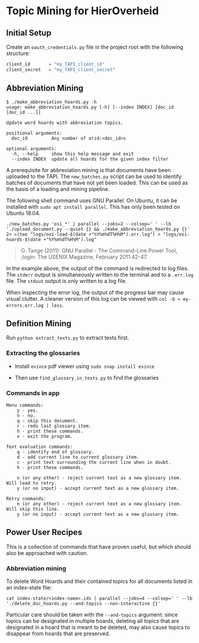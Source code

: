 # Topic Mining for HierOverheid

## Initial Setup
Create an `oauth_credentials.py` file in the project root with the following structure:

```python
client_id       = "my_TAPI_client_id"
client_secret   = "my_TAPI_client_secret"
```

## Abbreviation Mining

```shell script
$ ./make_abbreviation_hoards.py -h
usage: make_abbreviation_hoards.py [-h] [--index INDEX] [doc_id [doc_id ...]]

Update word hoards with abbreviation topics.

positional arguments:
  doc_id         Any number of orid:<doc_id>s

optional arguments:
  -h, --help     show this help message and exit
  --index INDEX  update all hoards for the given index filter
```

A prerequisite for abbreviation mining is that documents have been uploaded to the TAPI.
The `new_batches.py` script can be used to identify batches of documents that have not yet been loaded.
This can be used as the basis of a loading and mining pipeline.

The following shell command uses GNU Parallel. 
On Ubuntu, it can be installed with `sudo apt install parallel`.
This has only been tested on Ubuntu 18.04.

```shell script
./new_batches.py 'osi_*' | parallel --jobs=2 --colsep=' ' --lb './upload_document.py --quiet {} && ./make_abbreviation_hoards.py {}' 2> >(tee "logs/osi-load-$(date +"%Y%m%dT%H%M").err.log") > "logs/osi-hoards-$(date +"%Y%m%dT%H%M").log"
```

> O. Tange (2011): GNU Parallel - The Command-Line Power Tool, 
> ;login: The USENIX Magazine, February 2011:42-47.

In the example above, the output of the command is redirected to log files.
The `stderr` output is simultaneously written to the terminal and to a `.err.log` file.
The `stdout` output is only written to a log file.

When inspecting the error log, the output of the progress bar may cause visual clutter.
A cleaner version of this log can be viewed with `col -b < my-errors.err.log | less`.

## Definition Mining

Run `python extract_texts.py` to extract texts first.

### Extracting the glossaries

- Install `evince` pdf viewer using `sudo snap install evince`

- Then use `find_glossary_in_texts.py` to find the glossaries


### Commands in app

```
Menu commands:
    y - yes.
    n - no.
    q - skip this document.
    r - redo last glossary item.
    h - print these commands.
    x - exit the program.

Text evaluation commands:
    q - identify end of glossary.
    d - add current line to current glossary item.
    c - print text surrounding the current line when in doubt.
    h - print these commands.

    n (or any other) - reject current text as a new glossary item. Will lead to retry.
    y (or no input) - accept current text as a new glossary item.

Retry commands:
    n (or any other) - reject current text as a new glossary item. Will skip this line.
    y (or no input) - accept current text as a new glossary item.
```

## Power User Recipes

This is a collection of commands that have proven useful,
but which should also be approached with caution.

### Abbreviation mining

To delete Word Hoards and their contained topics for all documents
listed in an index-state file:

```shell script
cat index-state/<index-name>.ids | parallel --jobs=4 --colsep=' ' --lb './delete_doc_hoards.py --and-topics --non-interactive {}'
```

Particular care should be taken with the `--and-topics` argument:
since topics can be designated in multiple hoards, deleting all
topics that are designated in a hoard that is meant to be deleted,
may also cause topics to disappear from hoards that are preserved.
